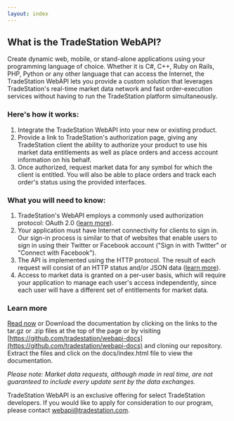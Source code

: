 ```yaml
---
layout: index
---
```


## What is the TradeStation WebAPI?

Create dynamic web, mobile, or stand-alone applications using your programming language of choice. Whether it is C#, C++, Ruby on Rails, PHP, Python or any other language that can access the Internet, the TradeStation WebAPI lets you provide a custom solution that leverages TradeStation's real-time market data network and fast order-execution services without having to run the TradeStation platform simultaneously.

### Here's how it works:

1. Integrate the TradeStation WebAPI into your new or existing product.
2. Provide a link to TradeStation's authorization page, giving any TradeStation client the ability to authorize your product to use his market data entitlements as well as place orders and access account information on his behalf.
3. Once authorized, request market data for any symbol for which the client is entitled. You will also be able to place orders and track each order's status using the provided interfaces.

### What you will need to know:

1. TradeStation's WebAPI employs a commonly used authorization protocol: OAuth 2.0 ([learn more](http://en.wikipedia.org/wiki/OAuth)).
2. Your application must have Internet connectivity for clients to sign in. Our sign-in process is similar to that of websites that enable users to sign in using their Twitter or Facebook account ("Sign in with Twitter" or "Connect with Facebook").
3. The API is implemented using the HTTP protocol. The result of each request will consist of an HTTP status and/or JSON data ([learn more](http://en.wikipedia.org/wiki/JSON)).
4. Access to market data is granted on a per-user basis, which will require your application to manage each user's access independently, since each user will have a different set of entitlements for market data.

### Learn more

[Read now](en/docs/overview) or Download the documentation by clicking on the links to the tar.gz or .zip files at the top of the page or by visiting [https://github.com/tradestation/webapi-docs](https://github.com/tradestation/webapi-docs) and cloning our repository. Extract the files and click on the docs/index.html file to view the documentation.

*Please note: Market data requests, although made in real time, are not guaranteed to include every update sent by the data exchanges.*

TradeStation WebAPI is an exclusive offering for select TradeStation developers. If you would like to apply for consideration to our program, please contact [webapi@tradestation.com](mailto:webapi@tradestation.com).
